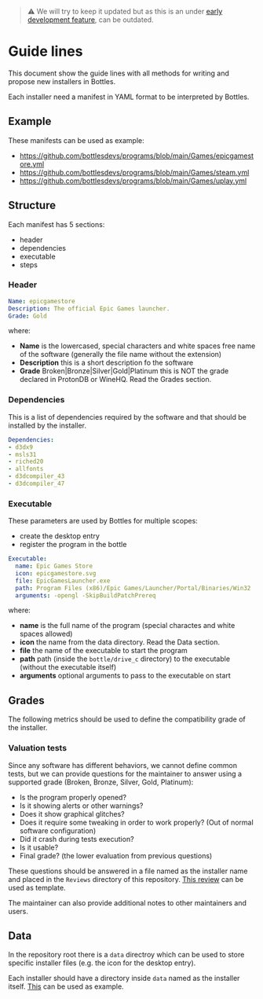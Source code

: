 > ⚠️ We will try to keep it updated but as this is an under [early development feature](https://usebottles.com/blog/release-2021.7.28/#what-are-installers), can be outdated.

# Guide lines
This document show the guide lines with all methods for writing and propose new installers in Bottles.

Each installer need a manifest in YAML format to be interpreted by Bottles.

## Example
These manifests can be used as example:
- https://github.com/bottlesdevs/programs/blob/main/Games/epicgamestore.yml
- https://github.com/bottlesdevs/programs/blob/main/Games/steam.yml
- https://github.com/bottlesdevs/programs/blob/main/Games/uplay.yml

## Structure
Each manifest has 5 sections:
- header
- dependencies
- executable
- steps

### Header
```yaml
Name: epicgamestore
Description: The official Epic Games launcher.
Grade: Gold
```

where:
- **Name** is the lowercased, special characters and white spaces free name of the software (generally the file name without the extension)
- **Description** this is a short description fo the software
- **Grade** Broken|Bronze|Silver|Gold|Platinum this is NOT the grade declared in ProtonDB or WineHQ. Read the Grades section.

### Dependencies
This is a list of dependencies required by the software and that should be installed by the installer.

```yaml
Dependencies:
- d3dx9
- msls31
- riched20
- allfonts
- d3dcompiler_43
- d3dcompiler_47
```

### Executable
These parameters are used by Bottles for multiple scopes:
- create the desktop entry
- register the program in the bottle

```yaml
Executable:
  name: Epic Games Store
  icon: epicgamestore.svg
  file: EpicGamesLauncher.exe
  path: Program Files (x86)/Epic Games/Launcher/Portal/Binaries/Win32
  arguments: -opengl -SkipBuildPatchPrereq
```

where:
- **name** is the full name of the program (special charactes and white spaces allowed)
- **icon** the name from the data directory. Read the Data section.
- **file** the name of the executable to start the program
- **path** path (inside the `bottle/drive_c` directory) to the executable (without the executable itself)
- **arguments** optional arguments to pass to the executable on start

## Grades
The following metrics should be used to define the compatibility grade of the installer.

### Valuation tests
Since any software has different behaviors, we cannot define common tests, but we can provide questions for the maintainer to answer using a supported grade (Broken, Bronze, Silver, Gold, Platinum):
- Is the program properly opened?
- Is it showing alerts or other warnings?
- Does it show graphical glitches?
- Does it require some tweaking in order to work properly? (Out of normal software configuration)
- Did it crash during tests execution?
- Is it usable?
- Final grade? (the lower evaluation from previous questions)

These questions should be answered in a file named as the installer name and placed in the `Reviews` directory of this repository. [This review](https://github.com/bottlesdevs/programs/blob/main/Reviews/epicgamestore.md) can be used as template.

The maintainer can also provide additional notes to other maintainers and users.

## Data
In the repository root there is a `data` directroy which can be used to store specific installer files (e.g. the icon for the desktop entry).

Each installer should have a directory inside `data` named as the installer itself. [This](https://github.com/bottlesdevs/programs/tree/main/data/epicgamestore) can be used as example.
